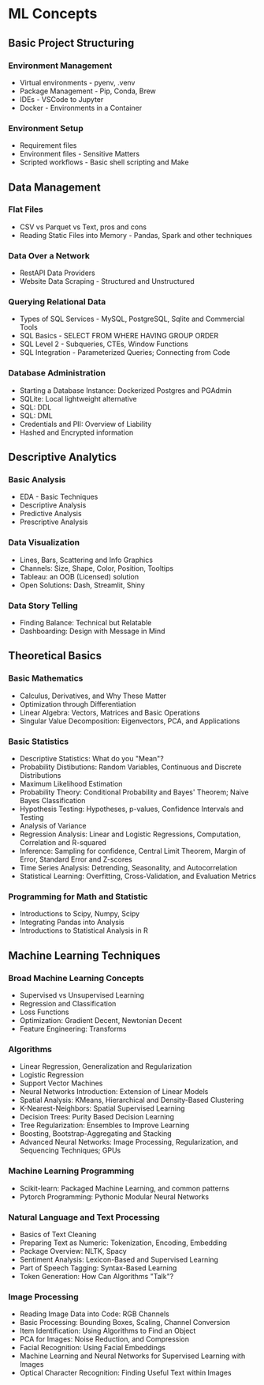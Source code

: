# ML Concepts

## Basic Project Structuring

### Environment Management

- Virtual environments - pyenv, .venv
- Package Management - Pip, Conda, Brew
- IDEs - VSCode to Jupyter
- Docker - Environments in a Container

### Environment Setup

- Requirement files
- Environment files - Sensitive Matters
- Scripted workflows - Basic shell scripting and Make

## Data Management

### Flat Files

- CSV vs Parquet vs Text, pros and cons
- Reading Static Files into Memory - Pandas, Spark and other techniques

### Data Over a Network

- RestAPI Data Providers
- Website Data Scraping - Structured and Unstructured

### Querying Relational Data

- Types of SQL Services - MySQL, PostgreSQL, Sqlite and Commercial Tools
- SQL Basics - SELECT FROM WHERE HAVING GROUP ORDER
- SQL Level 2 - Subqueries, CTEs, Window Functions
- SQL Integration - Parameterized Queries; Connecting from Code

### Database Administration

- Starting a Database Instance: Dockerized Postgres and PGAdmin
- SQLite: Local lightweight alternative
- SQL: DDL
- SQL: DML
- Credentials and PII: Overview of Liability
- Hashed and Encrypted information

## Descriptive Analytics

### Basic Analysis

- EDA - Basic Techniques
- Descriptive Analysis
- Predictive Analysis
- Prescriptive Analysis

### Data Visualization

- Lines, Bars, Scattering and Info Graphics
- Channels: Size, Shape, Color, Position, Tooltips
- Tableau: an OOB (Licensed) solution
- Open Solutions: Dash, Streamlit, Shiny

### Data Story Telling

- Finding Balance: Technical but Relatable
- Dashboarding: Design with Message in Mind

## Theoretical Basics

### Basic Mathematics

- Calculus, Derivatives, and Why These Matter
- Optimization through Differentiation
- Linear Algebra: Vectors, Matrices and Basic Operations
- Singular Value Decomposition: Eigenvectors, PCA, and Applications

### Basic Statistics

- Descriptive Statistics: What do you "Mean"?
- Probability Distibutions: Random Variables, Continuous and Discrete Distributions
- Maximum Likelihood Estimation
- Probability Theory: Conditional Probability and Bayes' Theorem; Naive Bayes Classification
- Hypothesis Testing: Hypotheses, p-values, Confidence Intervals and Testing
- Analysis of Variance
- Regression Analysis: Linear and Logistic Regressions, Computation, Correlation and R-squared
- Inference: Sampling for confidence, Central Limit Theorem, Margin of Error, Standard Error and Z-scores
- Time Series Analysis: Detrending, Seasonality, and Autocorrelation
- Statistical Learning: Overfitting, Cross-Validation, and Evaluation Metrics

### Programming for Math and Statistic

- Introductions to Scipy, Numpy, Scipy
- Integrating Pandas into Analysis
- Introductions to Statistical Analysis in R

## Machine Learning Techniques

### Broad Machine Learning Concepts

- Supervised vs Unsupervised Learning
- Regression and Classification
- Loss Functions
- Optimization: Gradient Decent, Newtonian Decent
- Feature Engineering: Transforms

### Algorithms

- Linear Regression, Generalization and Regularization
- Logistic Regression
- Support Vector Machines
- Neural Networks Introduction: Extension of Linear Models
- Spatial Analysis: KMeans, Hierarchical and Density-Based Clustering
- K-Nearest-Neighbors: Spatial Supervised Learning
- Decision Trees: Purity Based Decision Learning
- Tree Regularization: Ensembles to Improve Learning
- Boosting, Bootstrap-Aggregating and Stacking
- Advanced Neural Networks: Image Processing, Regularization, and Sequencing Techniques; GPUs

### Machine Learning Programming

- Scikit-learn: Packaged Machine Learning, and common patterns
- Pytorch Programming: Pythonic Modular Neural Networks

### Natural Language and Text Processing

- Basics of Text Cleaning
- Preparing Text as Numeric: Tokenization, Encoding, Embedding
- Package Overview: NLTK, Spacy
- Sentiment Analysis: Lexicon-Based and Supervised Learning
- Part of Speech Tagging: Syntax-Based Learning
- Token Generation: How Can Algorithms "Talk"?

### Image Processing

- Reading Image Data into Code: RGB Channels
- Basic Processing: Bounding Boxes, Scaling, Channel Conversion
- Item Identification: Using Algorithms to Find an Object
- PCA for Images: Noise Reduction, and Compression
- Facial Recognition: Using Facial Embeddings
- Machine Learning and Neural Networks for Supervised Learning with Images
- Optical Character Recognition: Finding Useful Text within Images

###




